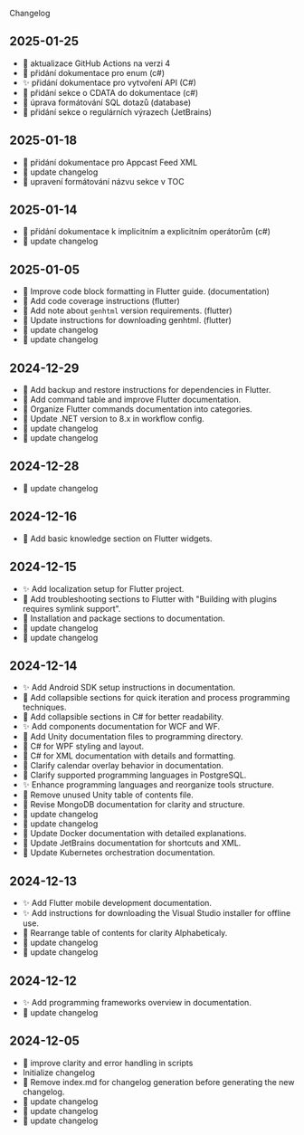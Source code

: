 Changelog
## 2025-01-25
  - 🔧 aktualizace GitHub Actions na verzi 4
  - 📝 přidání dokumentace pro enum (c#)
  - ✨ přidání dokumentace pro vytvoření API (C#)
  - 📝 přidání sekce o CDATA do dokumentace (c#)
  - 📝 úprava formátování SQL dotazů (database)
  - 📝 přidání sekce o regulárních výrazech (JetBrains)
## 2025-01-18
  - 📝 přidání dokumentace pro Appcast Feed XML
  - 🔧 update changelog
  - 🎨 upravení formátování názvu sekce v TOC
## 2025-01-14
  - 📝 přidání dokumentace k implicitním a explicitním operátorům (c#)
  - 🔧 update changelog
## 2025-01-05
  - 🎨 Improve code block formatting in Flutter guide. (documentation)
  - 📝 Add code coverage instructions (flutter)
  - 📝 Add note about `genhtml` version requirements. (flutter)
  - 📝 Update instructions for downloading genhtml. (flutter)
  - 🔧 update changelog
  - 🔧 update changelog
## 2024-12-29
  - 📝 Add backup and restore instructions for dependencies in Flutter.
  - 📝 Add command table and improve Flutter documentation.
  - 🔨 Organize Flutter commands documentation into categories.
  - 🔧 Update .NET version to 8.x in workflow config.
  - 🔧 update changelog
  - 🔧 update changelog
## 2024-12-28
  - 🔧 update changelog
## 2024-12-16
  - 📝 Add basic knowledge section on Flutter widgets.
## 2024-12-15
  - ✨ Add localization setup for Flutter project.
  - 📝 Add troubleshooting sections to Flutter with "Building with plugins requires symlink support".
  - 🎨 Installation and package sections to documentation.
  - 🔧 update changelog
  - 🔧 update changelog
## 2024-12-14
  - ✨ Add Android SDK setup instructions in documentation.
  - 🎨 Add collapsible sections for quick iteration and process programming techniques.
  - 🎨 Add collapsible sections in C# for better readability.
  - ✨ Add components documentation for WCF and WF.
  - 🔧 Add Unity documentation files to programming directory.
  - 🎨 C# for WPF styling and layout.
  - 🎨 C# for XML documentation with details and formatting.
  - 📝 Clarify calendar overlay behavior in documentation.
  - 📝 Clarify supported programming languages in PostgreSQL.
  - ✨ Enhance programming languages and reorganize tools structure.
  - 🔧 Remove unused Unity table of contents file.
  - 🎨 Revise MongoDB documentation for clarity and structure.
  - 🔧 update changelog
  - 🔧 update changelog
  - 📝 Update Docker documentation with detailed explanations.
  - 🎨 Update JetBrains documentation for shortcuts and XML.
  - 📝 Update Kubernetes orchestration documentation.
## 2024-12-13
  - ✨ Add Flutter mobile development documentation.
  - ✨ Add instructions for downloading the Visual Studio installer for offline use.
  - 🎨 Rearrange table of contents for clarity Alphabeticaly.
  - 🔧 update changelog
  - 🔧 update changelog
## 2024-12-12
  - ✨ Add programming frameworks overview in documentation.
  - 🔧 update changelog
## 2024-12-05
  - 🔨 improve clarity and error handling in scripts
  -  Initialize changelog
  - 🔧 Remove index.md for changelog generation before generating the new changelog.
  - 🔧 update changelog
  - 🔧 update changelog
  - 🔧 update changelog

